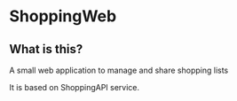 # ShoppingWeb
## What is this?
A small web application to manage and share shopping lists

It is based on ShoppingAPI service.
